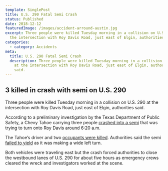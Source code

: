 ```yaml
---
template: SinglePost
title: U.S. 290 Fatal Semi Crash
status: Published
date: 2018-12-12
featuredImage: /images/accident-arround-austin.jpg
excerpt: Three people were killed Tuesday morning in a collision on U.S. 290 at
  the intersection with Roy Davis Road, just east of Elgin, authorities said.
categories:
  - category: Accidents
meta:
  title: U.S. 290 Fatal Semi Crash
  description: Three people were killed Tuesday morning in a collision on U.S. 290
    at the intersection with Roy Davis Road, just east of Elgin, authorities
    said.
---
```

<!--StartFragment-->

## 3 killed in crash with semi on U.S. 290

Three people were killed Tuesday morning in a collision on U.S. 290 at the intersection with Roy Davis Road, just east of Elgin, authorities said.

According to a preliminary investigation by the Texas Department of Public Safety, a Chevy Tahoe carrying three people [crashed into a semi](/practice-areas/truck-accident-lawyer/) that was trying to turn onto Roy Davis around 6:20 a.m.

The Tahoe’s driver and two [occupants were killed](/practice-areas/wrongful-death-attorney/). Authorities said the semi [failed to yield](/practice-areas/negligence/) as it was making a wide left turn.

Both vehicles were traveling east but the crash forced authorities to close the westbound lanes of U.S. 290 for about five hours as emergency crews cleared the wreck and investigators worked at the scene.

<!--EndFragment-->